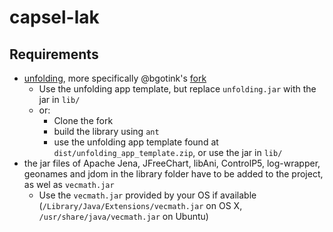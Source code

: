 # capsel-lak

## Requirements

* [unfolding](http://unfoldingmaps.org), more specifically @bgotink's [fork](/bgotink/unfolding)
    * Use the unfolding app template, but replace ```unfolding.jar``` with the jar in ```lib/```
    * or:
        * Clone the fork
        * build the library using ```ant```
        * use the unfolding app template found at ```dist/unfolding_app_template.zip```, or use the jar in ```lib/```
* the jar files of Apache Jena, JFreeChart, libAni, ControlP5, log-wrapper, geonames and jdom in the library folder have to be added to the project, as wel as ```vecmath.jar```
    * Use the ```vecmath.jar``` provided by your OS if available (```/Library/Java/Extensions/vecmath.jar``` on OS X, ```/usr/share/java/vecmath.jar``` on Ubuntu)
